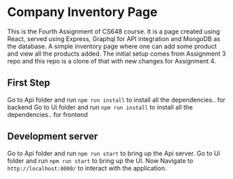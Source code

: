 # Company Inventory Page

This is the Fourth Assignment of CS648 course. It is a page created using React, served using Express, Graphql for API integration and MongoDB as the database. A simple inventory page where one can add some product and view all the products added.
The initial setup comes from Assignment 3 repo and this repo is a clone of that with new changes for Assignment 4.

## First Step

Go to Api folder and run `npm run install` to install all the dependencies.. for backend
Go to Ui folder and run `npm run install` to install all the dependencies.. for frontend

## Development server

Go to Api folder and run `npm run start` to bring up the Api server.
Go to Ui folder and run `npm run start` to bring up the UI.
Now Navigate to `http://localhost:8000/` to interact with the application.
